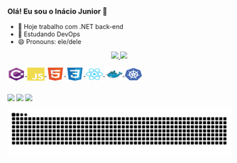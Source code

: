 ### Olá! Eu sou o Inácio Junior 👋

- 🔭 Hoje trabalho com .NET back-end
- 🌱 Estudando DevOps
- 😄 Pronouns: ele/dele

<div align="center">
  <a href="https://github.com/InacioJunior10">
  <img height="170em" src="https://github-readme-stats.vercel.app/api?username=InacioJunior10&show_icons=true&theme=dracula&include_all_commits=true&count_private=true"/>
  <img height="170em" src="https://github-readme-stats.vercel.app/api/top-langs/?username=InacioJunior10&layout=compact&langs_count=7&theme=dracula"/>
</div>
  
<div style="display: inline_block"><br>
  <img align="center" alt="Inacio-Csharp" height="30" width="40" src="https://raw.githubusercontent.com/devicons/devicon/master/icons/csharp/csharp-original.svg">  
  <img align="center" alt="Inacio-Js" height="30" width="40" src="https://raw.githubusercontent.com/devicons/devicon/master/icons/javascript/javascript-plain.svg">    
  <img align="center" alt="Inacio-HTML" height="30" width="40" src="https://raw.githubusercontent.com/devicons/devicon/master/icons/html5/html5-original.svg">
  <img align="center" alt="Inacio-CSS" height="30" width="40" src="https://raw.githubusercontent.com/devicons/devicon/master/icons/css3/css3-original.svg">
  <img align="center" alt="Inacio-React" height="30" width="40" src="https://raw.githubusercontent.com/devicons/devicon/master/icons/react/react-original.svg">
  <img align="center" alt="Inacio-Docker" height="30" width="40" src="https://raw.githubusercontent.com/devicons/devicon/master/icons/docker/docker-original.svg">
  <img align="center" alt="Inacio-Kubernetes" height="30" width="40" src="https://raw.githubusercontent.com/devicons/devicon/master/icons/kubernetes/kubernetes-plain.svg">
</div>
  
##
  
<div>
  <a href="https://www.linkedin.com/in/inacio-junior-10/" target="_blank"><img src="https://img.shields.io/badge/-LinkedIn-%230077B5?style=for-the-badge&logo=linkedin&logoColor=white" target="_blank"></a>
  <a href="https://twitter.com/Inacio_Arantes" target="_blank"><img src="https://img.shields.io/badge/Twitter-1DA1F2?style=for-the-badge&logo=twitter&logoColor=white" target="_blank"></a>  
  <a href="https://www.facebook.com/inacio.junior.336" target="_blank"><img src="https://img.shields.io/badge/Facebook-1877F2?style=for-the-badge&logo=facebook&logoColor=white" target="_blank"></a>  
</div>

![Snake animation](https://github.com/InacioJunior10/InacioJunior10/blob/output/github-contribution-grid-snake.svg)  
